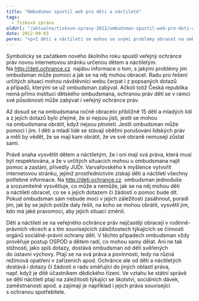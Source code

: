```yaml
---
title: "Ombudsman spustil web pro děti a náctileté"
tags:
  - Tisková zpráva
oldUrl: "/aktualne/tiskove-zpravy-2012/ombudsman-spustil-web-pro-deti-a-nactilete"
date: 2012-09-03
perex: "<p>I děti a náctiletí se mohou se svými problémy obracet na ombudsmana. Pomůže jim v tom nová internetová stránka, na které se dozví, co pro ně může ombudsman udělat, s čím a jak jim může pomoci a jak se na něj mohou obrátit.</p>"
---
```


<!-- imported from the old website -->

<p>Symbolicky se začátkem nového školního roku spustil veřejný ochránce práv novou internetovou stránku určenou dětem a náctiletým. Na <a title="Otevření do nového okna" href="http://deti.ochrance.cz/" target="_blank">http://deti.ochrance.cz</a>  najdou informace o tom, s jakými problémy jim ombudsman může pomoci a jak se na něj mohou obracet. Radu pro řešení určitých situací mohou návštěvníci webu čerpat i z popsaných dotazů a případů, kterými se už ombudsman zabýval. Ačkoli totiž Česká republika nemá přímo instituci dětského ombudsmana, ochranou práv dětí se v rámci své působnosti může zabývat i veřejný ochránce práv. </p><p>Až dosud se na ombudsmana ročně obracelo přibližně 15 dětí a mladých lidí a z jejich dotazů bylo zřejmé, že si nejsou jisti, jestli se mohou na ombudsmana obrátit, když nejsou plnoletí. Jestli ombudsman může pomoci i jim. I děti a mladí lidé se stávají oběťmi porušování lidských práv a měli by vědět, že se mají kam obrátit, že ve své obraně nemusejí zůstat sami.</p><p>Právě snaha vysvětlit dětem a náctiletým, že i oni mají svá práva, která musí být respektována, a že v určitých situacích mohou u ombudsmana najít pomoc a zastání, přivedly JUDr. Varvařovského k myšlence vytvořit internetovou stránku, jejímž prostřednictvím získají děti a náctiletí všechny potřebné informace. Na <a title="Otevření do nového okna" href="http://deti.ochrance.cz/" target="_blank">http://deti.ochrance.cz</a>  ombudsman jednoduše a srozumitelně vysvětluje, co může a nemůže, jak se na něj mohou děti a náctiletí obracet, co se s jejich dotazem či žádostí o pomoc bude dít. Pokud ombudsman sám nebude moci v jejich záležitosti zasáhnout, poradí jim, jak by se jejich potíže daly řešit, na koho se mohou obrátit, vysvětlí jim, kdo má jaké pravomoci, aby jejich situaci změnil.</p>Děti a náctiletí se na veřejného ochránce práv nejčastěji obracejí v rodinně-právních věcech a s tím souvisejících záležitostech týkajících se činnosti orgánů sociálně-právní ochrany dětí. V těchto případech ombudsman vždy prověřuje postup OSPOD a dětem radí, co mohou samy dělat. Ani ne tak stížnosti, jako spíš dotazy, dostává ombudsman od dětí svěřených do ústavní výchovy. Ptají se na svá práva a povinnosti, tedy na různá režimová opatření v zařízeních apod. Ochránce ale od dětí a náctiletých dostává i dotazy či žádosti o radu směřující do jiných oblastí práva, např. když je dítě účastníkem dědického řízení. Ve vztahu ke státní správě se děti náctiletí ptají na záležitosti týkající se školství, sociálních dávek, zaměstnanosti apod. a zajímají je například i jejich práva související s ochranou spotřebitele.
